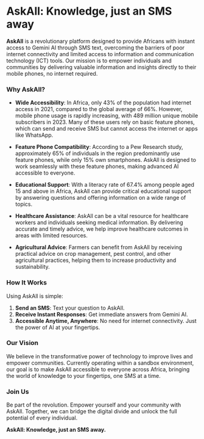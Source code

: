 # AskAll: Knowledge, just an SMS away

**AskAll** is a revolutionary platform designed to provide Africans with instant access to Gemini AI through SMS text, overcoming the barriers of poor internet connectivity and limited access to information and communication technology (ICT) tools. Our mission is to empower individuals and communities by delivering valuable information and insights directly to their mobile phones, no internet required.

### Why AskAll?

- **Wide Accessibility**: In Africa, only 43% of the population had internet access in 2021, compared to the global average of 66%. However, mobile phone usage is rapidly increasing, with 489 million unique mobile subscribers in 2023. Many of these users rely on basic feature phones, which can send and receive SMS but cannot access the internet or apps like WhatsApp.

- **Feature Phone Compatibility**: According to a Pew Research study, approximately 65% of individuals in the region predominantly use feature phones, while only 15% own smartphones. AskAll is designed to work seamlessly with these feature phones, making advanced AI accessible to everyone.

- **Educational Support**: With a literacy rate of 67.4% among people aged 15 and above in Africa, AskAll can provide critical educational support by answering questions and offering information on a wide range of topics.

- **Healthcare Assistance**: AskAll can be a vital resource for healthcare workers and individuals seeking medical information. By delivering accurate and timely advice, we help improve healthcare outcomes in areas with limited resources.

- **Agricultural Advice**: Farmers can benefit from AskAll by receiving practical advice on crop management, pest control, and other agricultural practices, helping them to increase productivity and sustainability.

### How It Works

Using AskAll is simple:

1. **Send an SMS**: Text your question to AskAll.
2. **Receive Instant Responses**: Get immediate answers from Gemini AI.
3. **Accessible Anytime, Anywhere**: No need for internet connectivity. Just the power of AI at your fingertips.

### Our Vision

We believe in the transformative power of technology to improve lives and empower communities. Currently operating within a sandbox environment, our goal is to make AskAll accessible to everyone across Africa, bringing the world of knowledge to your fingertips, one SMS at a time.

### Join Us

Be part of the revolution. Empower yourself and your community with AskAll. Together, we can bridge the digital divide and unlock the full potential of every individual.

**AskAll: Knowledge, just an SMS away.**
